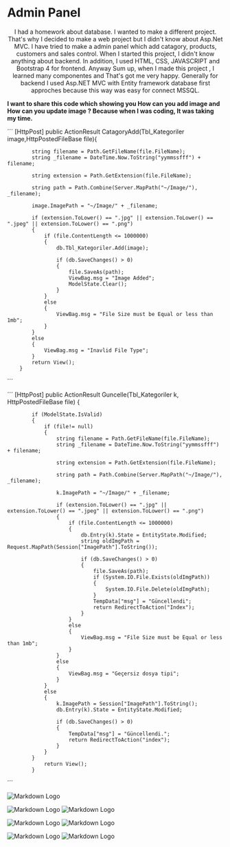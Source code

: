 # Admin Panel

<div align="center">
I had a homework about database. I wanted to make a different project. That's why I decided to make a web project but I didn't know about Asp.Net MVC.
I have tried to make a admin panel which add catagory, products, customers and sales control. When I started this project, I didn't know anything about backend. In addition, I used HTML, CSS, JAVASCRIPT and Bootstrap 4 for frontend.
Anyway Sum up, when I made this project , I learned many componentes and That's got me very happy.
Generally for backend I used Asp.NET MVC with Entity framework database first approches because this way was easy for connect MSSQL.
</div>


__I want to share this code which showing you How can you add image and How can you update image ? Because when I was coding, It was taking my time.__

´´´
[HttpPost]
public ActionResult CatagoryAdd(Tbl_Kategoriler image,HttpPostedFileBase file){
        
            string filename = Path.GetFileName(file.FileName);
            string _filename = DateTime.Now.ToString("yymmssfff") + filename;

            string extension = Path.GetExtension(file.FileName);

            string path = Path.Combine(Server.MapPath("~/Image/"), _filename);

            image.ImagePath = "~/Image/" + _filename;

            if (extension.ToLower() == ".jpg" || extension.ToLower() == ".jpeg" || extension.ToLower() == ".png")
            {
                if (file.ContentLength <= 1000000)
                {
                    db.Tbl_Kategoriler.Add(image);

                    if (db.SaveChanges() > 0)
                    {
                        file.SaveAs(path);
                        ViewBag.msg = "Image Added";
                        ModelState.Clear();
                    }
                }
                else
                {
                    ViewBag.msg = "File Size must be Equal or less than 1mb";
                }
            }
            else
            {
                ViewBag.msg = "Inavlid File Type";
            }
            return View();
        }
´´´

´´´
[HttpPost]
        public ActionResult Guncelle(Tbl_Kategoriler k, HttpPostedFileBase file)
        {
            
            if (ModelState.IsValid)
            {
                if (file!= null)
                {
                    string filename = Path.GetFileName(file.FileName);
                    string _filename = DateTime.Now.ToString("yymmssfff") + filename;

                    string extension = Path.GetExtension(file.FileName);

                    string path = Path.Combine(Server.MapPath("~/Image/"), _filename);

                    k.ImagePath = "~/Image/" + _filename;

                    if (extension.ToLower() == ".jpg" || extension.ToLower() == ".jpeg" || extension.ToLower() == ".png")
                    {
                        if (file.ContentLength <= 1000000)
                        {
                            db.Entry(k).State = EntityState.Modified;
                            string oldImgPath = Request.MapPath(Session["ImagePath"].ToString());

                            if (db.SaveChanges() > 0)
                            {
                                file.SaveAs(path);
                                if (System.IO.File.Exists(oldImgPath))
                                {
                                    System.IO.File.Delete(oldImgPath);
                                }
                                TempData["msg"] = "Güncellendi";
                                return RedirectToAction("Index");
                            }
                        }
                        else
                        {
                            ViewBag.msg = "File Size must be Equal or less than 1mb";
                        }
                    }
                    else
                    {
                        ViewBag.msg = "Geçersiz dosya tipi";
                    }
                }
                else
                {
                    k.ImagePath = Session["ImagePath"].ToString();
                    db.Entry(k).State = EntityState.Modified;

                    if (db.SaveChanges() > 0)
                    {
                        TempData["msg"] = "Güncellendi.";
                        return RedirectToAction("index");
                    }
                }
            }
                return View();
            }

´´´

![Markdown Logo](https://github.com/codepumps/admin_panel/blob/master/share_img/admin.png)

![Markdown Logo](https://github.com/codepumps/admin_panel/blob/master/share_img/catagory.png)
![Markdown Logo](https://github.com/codepumps/admin_panel/blob/master/share_img/add_catagory.png)

![Markdown Logo](https://github.com/codepumps/admin_panel/blob/master/share_img/protuct.png)
![Markdown Logo](https://github.com/codepumps/admin_panel/blob/master/share_img/update.png)

![Markdown Logo](https://github.com/codepumps/admin_panel/blob/master/share_img/database.png)
![Markdown Logo](https://github.com/codepumps/admin_panel/blob/master/share_img/customer.png)
